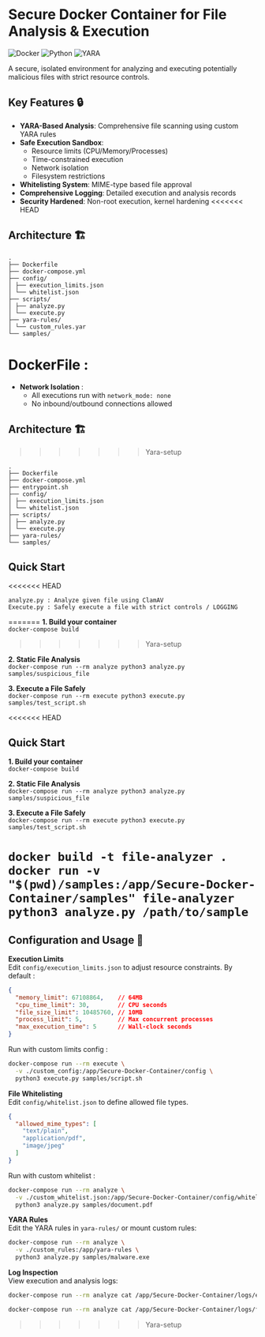 # Secure Docker Container for File Analysis & Execution  

![Docker](https://img.shields.io/badge/Docker-2CA5E0?style=for-the-badge&logo=docker&logoColor=white)
![Python](https://img.shields.io/badge/Python-3776AB?style=for-the-badge&logo=python&logoColor=white)
![YARA](https://img.shields.io/badge/YARA-220000?style=for-the-badge)

A secure, isolated environment for analyzing and executing potentially malicious files with strict resource controls.

## Key Features 🔒
- **YARA-Based Analysis**: Comprehensive file scanning using custom YARA rules
- **Safe Execution Sandbox**: 
  - Resource limits (CPU/Memory/Processes)
  - Time-constrained execution
  - Network isolation
  - Filesystem restrictions
- **Whitelisting System**: MIME-type based file approval
- **Comprehensive Logging**: Detailed execution and analysis records
- **Security Hardened**: Non-root execution, kernel hardening
<<<<<<< HEAD

## Architecture 🏗 
```
.
├── Dockerfile
├── docker-compose.yml
├── config/
│ ├── execution_limits.json
│ └── whitelist.json
├── scripts/
│ ├── analyze.py
│ └── execute.py
├── yara-rules/
│ └── custom_rules.yar
└── samples/
```


**DockerFile :**
=======
- **Network Isolation** :     
  - All executions run with `network_mode: none`    
  - No inbound/outbound connections allowed

## Architecture 🏗 
>>>>>>> Yara-setup
```
.
├── Dockerfile
├── docker-compose.yml
├── entrypoint.sh
├── config/
│ ├── execution_limits.json
│ └── whitelist.json
├── scripts/
│ ├── analyze.py
│ └── execute.py
├── yara-rules/
└── samples/
```

## Quick Start 

<<<<<<< HEAD
  ```
  analyze.py : Analyze given file using ClamAV
  Execute.py : Safely execute a file with strict controls / LOGGING
  ```
=======
**1. Build your container**     
`docker-compose build`     
>>>>>>> Yara-setup

**2. Static  File Analysis**     
`docker-compose run --rm analyze python3 analyze.py samples/suspicious_file`     

**3. Execute a File Safely**      
`docker-compose run --rm execute python3 execute.py samples/test_script.sh`

<<<<<<< HEAD

## Quick Start 

**1. Build your container**     
`docker-compose build`     

**2. Static  File Analysis**     
`docker-compose run --rm analyze python3 analyze.py samples/suspicious_file`     

**3. Execute a File Safely**      
`docker-compose run --rm execute python3 execute.py samples/test_script.sh`



`docker build -t file-analyzer .`  
`docker run -v "$(pwd)/samples:/app/Secure-Docker-Container/samples" file-analyzer python3 analyze.py /path/to/sample`
=======
## Configuration and Usage 🔧 
**Execution Limits**      
Edit `config/execution_limits.json` to adjust resource constraints.
By default :
```json
{
  "memory_limit": 67108864,    // 64MB
  "cpu_time_limit": 30,        // CPU seconds
  "file_size_limit": 10485760, // 10MB
  "process_limit": 5,          // Max concurrent processes
  "max_execution_time": 5      // Wall-clock seconds
}
```

Run with custom limits config : 
```bash
docker-compose run --rm execute \
  -v ./custom_config:/app/Secure-Docker-Container/config \
  python3 execute.py samples/script.sh
```

**File Whitelisting**     
Edit `config/whitelist.json` to define allowed file types.
```json
{
  "allowed_mime_types": [
    "text/plain",
    "application/pdf",
    "image/jpeg"
  ]
}
```
Run with custom whitelist : 
```bash
docker-compose run --rm analyze \
  -v ./custom_whitelist.json:/app/Secure-Docker-Container/config/whitelist.json \
  python3 analyze.py samples/document.pdf
```
**YARA Rules**      
Edit the YARA rules in `yara-rules/` or mount custom rules:
```bash
docker-compose run --rm analyze \
  -v ./custom_rules:/app/yara-rules \
  python3 analyze.py samples/malware.exe
```
**Log Inspection**      
View execution and analysis logs:    
```bash
docker-compose run --rm analyze cat /app/Secure-Docker-Container/logs/execution.log
```

```bash
docker-compose run --rm analyze cat /app/Secure-Docker-Container/logs/file_analysis.log
```
 
>>>>>>> Yara-setup
